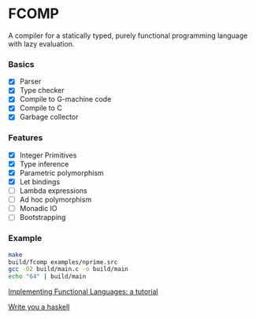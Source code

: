 # FCOMP

A compiler for a statically typed, purely functional programming language with lazy evaluation.

### Basics

- [x] Parser
- [x] Type checker
- [x] Compile to G-machine code
- [x] Compile to C
- [x] Garbage collector

### Features

- [x] Integer Primitives
- [x] Type inference
- [x] Parametric polymorphism
- [x] Let bindings
- [ ] Lambda expressions
- [ ] Ad hoc polymorphism
- [ ] Monadic IO
- [ ] Bootstrapping

### Example

```bash
make
build/fcomp examples/nprime.src
gcc -O2 build/main.c -o build/main
echo "64" | build/main
```

[Implementing Functional Languages: a tutorial](https://www.microsoft.com/en-us/research/publication/implementing-functional-languages-a-tutorial/)

[Write you a haskell](http://dev.stephendiehl.com/fun/index.html)
